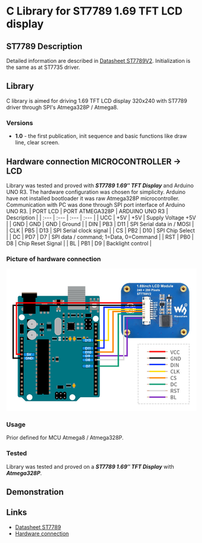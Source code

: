 # C Library for ST7789 1.69 TFT LCD display

## ST7789 Description
Detailed information are described in [Datasheet ST7789V2](https://m5stack.oss-cn-shenzhen.aliyuncs.com/resource/docs/datasheet/unit/lcd/ST7789V2_SPEC_V1.0.pdf). Initialization is the same as at ST7735 driver.

## Library
C library is aimed for driving 1.69 TFT LCD display 320x240 with ST7789 driver through SPI's Atmega328P / Atmega8.

### Versions
- **1.0** - the first publication, init sequence and basic functions like draw line, clear screen.

## Hardware connection MICROCONTROLLER -> LCD
Library was tested and proved with **_ST7789 1.69″ TFT Display_** and Arduino UNO R3. The hardware configuration was chosen for simplicity. Arduino have not installed bootloader it was raw Atmega328P microcontroller. Communication with PC was done through SPI port interface of Arduino UNO R3.
| PORT LCD | PORT ATMEGA328P | ARDUINO UNO R3 | Description |
| :--- | :--- |  :--- | :--- |
| UCC | +5V | +5V | Supply Voltage +5V |
| GND | GND | GND | Ground |
| DIN | PB3 | D11 | SPI Serial data in / MOSI |
| CLK | PB5 | D13 | SPI Serial clock signal |
| CS | PB2 | D10 | SPI Chip Select |
| DC | PD7 | D7 | SPI data / command; 1=Data, 0=Command |
| RST | PB0 | D8 | Chip Reset Signal |
| BL | PB1 | D9 | Backlight control |

### Picture of hardware connection
<img src="img/hw_connection.png" alt="Hardware connection" width="600">

### Usage
Prior defined for MCU Atmega8 / Atmega328P.

### Tested
Library was tested and proved on a **_ST7789 1.69″ TFT Display_** with **_Atmega328P_**.
  
## Demonstration

## Links
- [Datasheet ST7789](https://m5stack.oss-cn-shenzhen.aliyuncs.com/resource/docs/datasheet/unit/lcd/ST7789V2_SPEC_V1.0.pdf)
- [Hardware connection](https://www.elecom.sk/sk/1-69inch-lcd-display-module-240-280-resolution-spi-interface-ips-262k-colors.html?cnid=95cb7bd85f6306d486d3e6f45598f&)
